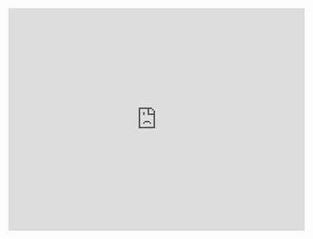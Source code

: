
<iframe width="600" height="450" src="https://lookerstudio.google.com/embed/reporting/b27d442e-989b-4042-abaa-c1519d591e31/page/Wz9dE" frameborder="0" style="border:0" allowfullscreen sandbox="allow-storage-access-by-user-activation allow-scripts allow-same-origin allow-popups allow-popups-to-escape-sandbox"></iframe>